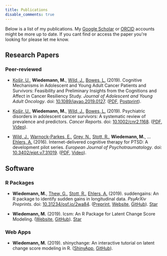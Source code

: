 ```yaml
---
title: Publications
disable_comments: true
---
```

<!-- Place this tag in your head or just before your close body tag. -->
<script async defer src="https://buttons.github.io/buttons.js"></script>

Below is a list of my publications. 
My [Google Scholar](https://scholar.google.co.uk/citations?user=MlR2ow4AAAAJ&hl=en) or [ORCID](https://orcid.org/0000-0003-1991-282X) accounts might be more up to date. 
If you cant find or access the paper you're looking for please let me know.

## Research Papers
### Peer-reviewed

- [Košir, U.](https://twitter.com/UrskaKosir), **Wiedemann, M.**, [Wild, J.](https://twitter.com/drjenwild), [Bowes, L.](https://twitter.com/DrLucyBowes) (2019). 
Cognitive Mechanisms in Adolescent and Young Adult Cancer Patients and Survivors: Feasibility and Preliminary Insights from the Cognitions and Affect in Cancer Resiliency Study. 
_Journal of Adolescent and Young Adult Oncology_. 
doi: [10.1089/jayao.2019.0127](https://www.liebertpub.com/doi/10.1089/jayao.2019.0127).
([PDF](https://www.liebertpub.com/doi/pdf/10.1089/jayao.2019.0127), [Postprint](https://psyarxiv.com/d3cjy/)).

- [Košir, U.](https://twitter.com/UrskaKosir), **Wiedemann, M.**, [Wild, J.](https://twitter.com/drjenwild), [Bowes, L.](https://twitter.com/DrLucyBowes) (2019). 
Psychiatric disorders in adolescent cancer survivors: A systematic review of prevalence and predictors. 
_Cancer Reports_. 
doi: [10.1002/cnr2.1168](https://onlinelibrary.wiley.com/doi/full/10.1002/cnr2.1168).
([PDF](https://onlinelibrary.wiley.com/doi/epdf/10.1002/cnr2.1168), [Video](https://youtu.be/4SBjIkFNAGQ)).

- [Wild, J.](https://twitter.com/drjenwild), [Warnock-Parkes, E.](https://twitter.com/EmmaWParkes), [Grey, N.](https://twitter.com/nickdgrey), [Stott, R.](https://twitter.com/DrRichardStott), **Wiedemann, M.**, … [Ehlers, A.](https://www.psy.ox.ac.uk/team/anke-ehlers) (2016). 
Internet-delivered cognitive therapy for PTSD: A development pilot series. 
_European Journal of Psychotraumatology_. 
doi: [10.3402/ejpt.v7.31019](https://www.tandfonline.com/doi/abs/10.3402/ejpt.v7.31019?needAccess=true#).
([PDF](https://www.tandfonline.com/doi/pdf/10.3402/ejpt.v7.31019?needAccess=true&), [Video](http://www.oxcadat.org/ptsd)).

## Software
### R Packages

- **Wiedemann, M.**, [Thew, G.](https://twitter.com/drgrahamthew), [Stott, R.](https://twitter.com/DrRichardStott), [Ehlers, A.](https://www.psy.ox.ac.uk/team/anke-ehlers) (2019). 
suddengains: An R package to identify sudden gains in longitudinal data. 
_PsyArXiv Preprints_.
doi: [10.31234/osf.io/2wa84](https://psyarxiv.com/2wa84/). ([Preprint](https://psyarxiv.com/2wa84/download), [Website](https://milanwiedemann.github.io/suddengains/), [GitHub](https://github.com/milanwiedemann/suddengains)).
<a class="github-button" href="https://github.com/milanwiedemann/suddengains" data-color-scheme="no-preference: light; light: light; dark: light;" data-show-count="true" aria-label="Star milanwiedemann/suddengains on GitHub">Star</a>

- **Wiedemann, M.** (2019). lcsm: An R Package for Latent Change Score Modeling. ([Website](https://milanwiedemann.github.io/lcsm/), [GitHub](https://github.com/milanwiedemann/lcsm)).
<a class="github-button" href="https://github.com/milanwiedemann/lcsm" data-color-scheme="no-preference: light; light: light; dark: light;" data-show-count="true" aria-label="Star milanwiedemann/lcsm on GitHub">Star</a>

### Web Apps

- **Wiedemann, M.** (2019). shinychange: An interactive tutorial on latent change score modeling in R. ([ShinyApp](https://milanwiedemann.shinyapps.io/shinychange/), [GitHub](https://github.com/milanwiedemann/shinychange)).
